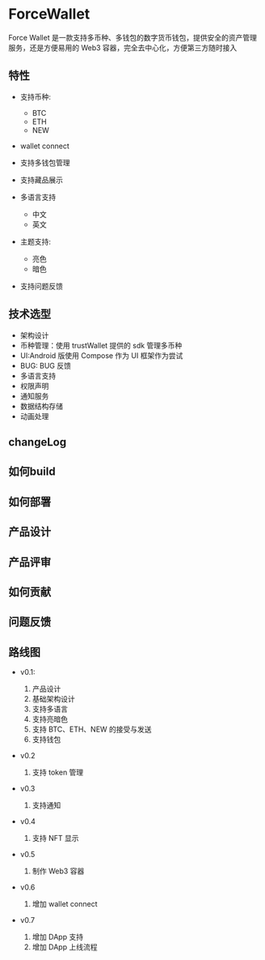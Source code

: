 # ForceWallet
Force Wallet 是一款支持多币种、多钱包的数字货币钱包，提供安全的资产管理服务，还是方便易用的 Web3 容器，完全去中心化，方便第三方随时接入

## 特性
- 支持币种:
    - BTC
    - ETH
    - NEW
- wallet connect
- 支持多钱包管理
- 支持藏品展示
- 多语言支持
    - 中文
    - 英文

- 主题支持:
    - 亮色
    - 暗色
- 支持问题反馈

## 技术选型
- 架构设计
- 币种管理：使用 trustWallet 提供的 sdk 管理多币种
- UI:Android 版使用  Compose 作为 UI 框架作为尝试
- BUG: BUG 反馈
- 多语言支持
- 权限声明
- 通知服务
- 数据结构存储
- 动画处理

## changeLog

## 如何build

## 如何部署

## 产品设计

## 产品评审

## 如何贡献

## 问题反馈

## 路线图

- v0.1:
  1. 产品设计
  1. 基础架构设计
  1. 支持多语言
  1. 支持亮暗色
  1. 支持 BTC、ETH、NEW 的接受与发送
  1. 支持钱包

- v0.2
  1. 支持 token 管理
  
- v0.3
  1. 支持通知
  
- v0.4
  1. 支持 NFT 显示
  
- v0.5
  1. 制作 Web3 容器
  
- v0.6 
  1. 增加 wallet connect
  
- v0.7
  1. 增加 DApp 支持
  1. 增加 DApp 上线流程
  
